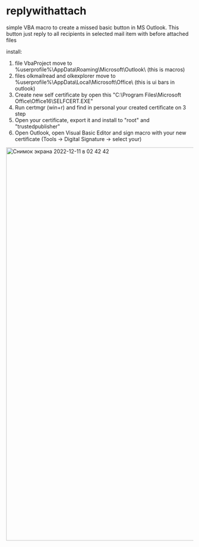 # replywithattach
simple VBA macro to create a missed basic button in MS Outlook. This button just reply to all recipients in selected mail item with before attached files

install:
1. file VbaProject move to %userprofile%\AppData\Roaming\Microsoft\Outlook\ (this is macros)
2. files olkmailread and olkexplorer move to %userprofile%\AppData\Local\Microsoft\Office\ (this is ui bars in outlook)
3. Create new self certificate by open this "C:\Program Files\Microsoft Office\Office16\SELFCERT.EXE"
4. Run certmgr (win+r) and find in personal your created certificate on 3 step
5. Open your certificate, export it and install to "root" and "trustedpublisher"
6. Open Outlook, open Visual Basic Editor and sign macro with your new certificate (Tools -> Digital Signature -> select your)


<img width="1057" alt="Снимок экрана 2022-12-11 в 02 42 42" src="https://user-images.githubusercontent.com/100531769/206876949-b9898b0c-0199-42ce-81e5-c540e72afb80.png">
